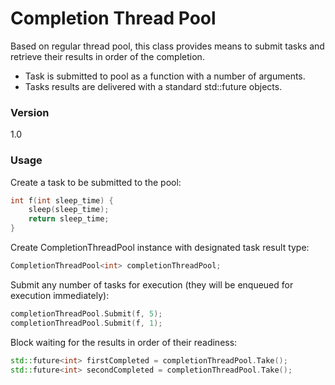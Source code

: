 # Completion Thread Pool

Based on regular thread pool, this class provides means to submit tasks and retrieve their results in order of the completion.

  - Task is submitted to pool as a function with a number of arguments.
  - Tasks results are delivered with a standard std::future<T> objects.

### Version
1.0

### Usage

Create a task to be submitted to the pool:

```cpp
int f(int sleep_time) {
    sleep(sleep_time);
    return sleep_time;
}
```

Create CompletionThreadPool instance with designated task result type:

```cpp
CompletionThreadPool<int> completionThreadPool;
```

Submit any number of tasks for execution (they will be enqueued for execution immediately):

```cpp 
completionThreadPool.Submit(f, 5);
completionThreadPool.Submit(f, 1);
 ```
 
 Block waiting for the results in order of their readiness:
 
 ```cpp 
std::future<int> firstCompleted = completionThreadPool.Take();
std::future<int> secondCompleted = completionThreadPool.Take();
 ```

